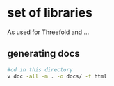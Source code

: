 # set of libraries

As used for Threefold and ...

## generating docs

```bash
#cd in this directory
v doc -all -m . -o docs/ -f html
```
